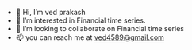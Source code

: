 - 👋 Hi, I’m ved prakash
- 👀 I’m interested in Financial time series. 
- 💞️ I’m looking to collaborate on Financial time series
- 📫 you can reach me at ved4589@gmail.com

<!---
ved4589ved/ved4589ved is a ✨ special ✨ repository because its `README.md` (this file) appears on your GitHub profile.
You can click the Preview link to take a look at your changes.
--->

